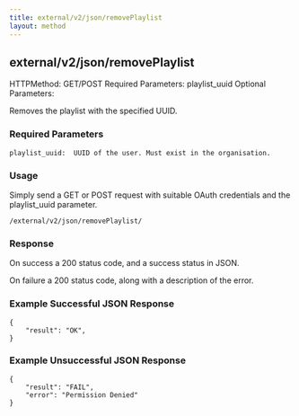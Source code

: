 ```yaml
---
title: external/v2/json/removePlaylist
layout: method
---
```

## external/v2/json/removePlaylist

HTTPMethod: GET/POST
Required Parameters: playlist_uuid
Optional Parameters:

Removes the playlist with the specified UUID.

### Required Parameters
`
playlist_uuid:  UUID of the user. Must exist in the organisation.
`

### Usage

Simply send a GET or POST request with suitable OAuth credentials and the playlist_uuid parameter.

`/external/v2/json/removePlaylist/`

### Response

On success a 200 status code, and a success status in JSON.

On failure a 200 status code, along with a description of the error.

### Example Successful JSON Response

    {
        "result": "OK",
    }

### Example Unsuccessful JSON Response

    {
        "result": "FAIL",
        "error": "Permission Denied" 
    }
